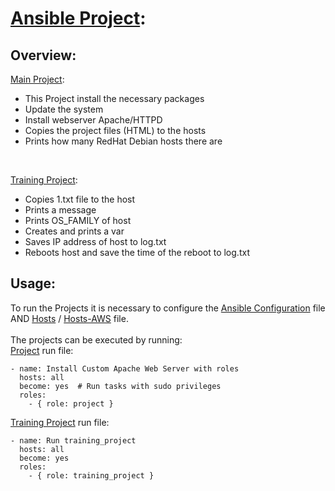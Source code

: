 # [Ansible Project](./Ansible_Project):
## Overview:
[Main Project](./Ansible_Project/project):
- This Project install the necessary packages
- Update the system
- Install webserver Apache/HTTPD
- Copies the project files (HTML) to the hosts
- Prints how many RedHat Debian hosts there are
<br>

[Training Project](./Ansible_Project/training_project):
- Copies 1.txt file to the host
- Prints a message
- Prints OS_FAMILY of host
- Creates and prints a var
- Saves IP address of host to log.txt
- Reboots host and save the time of the reboot to log.txt

## Usage:

To run the Projects it is necessary to configure the [Ansible Configuration](../ansible.cfg) file AND [Hosts](..//hosts) / [Hosts-AWS](../hosts-AWS) file.<br>
<br>
The projects can be executed by running:<br> 
[Project](../run_project.yaml) run file: <br> 

    - name: Install Custom Apache Web Server with roles
      hosts: all
      become: yes  # Run tasks with sudo privileges
      roles:
        - { role: project }
  
[Training Project](../run_training_project.yaml) run file:

    - name: Run training_project
      hosts: all
      become: yes
      roles:
        - { role: training_project }
